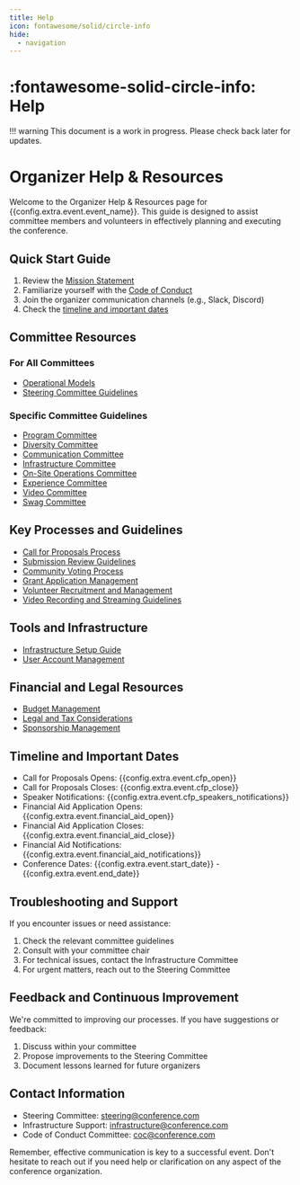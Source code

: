 ```yaml
---
title: Help
icon: fontawesome/solid/circle-info
hide:
  - navigation
---
```

# :fontawesome-solid-circle-info: Help

!!! warning
    This document is a work in progress. Please check back later for updates.


# Organizer Help & Resources

Welcome to the Organizer Help & Resources page for {{config.extra.event.event_name}}. This guide is designed to assist committee members and volunteers in effectively planning and executing the conference.

## Quick Start Guide

1. Review the [Mission Statement](mission.md)
2. Familiarize yourself with the [Code of Conduct](code-of-conduct/index.md)
3. Join the organizer communication channels (e.g., Slack, Discord)
4. Check the [timeline and important dates](#timeline-and-important-dates)

## Committee Resources

### For All Committees
- [Operational Models](committees/operational-model.md)
- [Steering Committee Guidelines](committees/steering.md)

### Specific Committee Guidelines
- [Program Committee](committees/program.md)
- [Diversity Committee](committees/diversity.md)
- [Communication Committee](committees/communication.md)
- [Infrastructure Committee](committees/infrastructure.md)
- [On-Site Operations Committee](committees/on-site-ops.md)
- [Experience Committee](committees/experience.md)
- [Video Committee](committees/video.md)
- [Swag Committee](committees/swag.md)

## Key Processes and Guidelines

- [Call for Proposals Process](guidelines/call-for-proposals.md)
- [Submission Review Guidelines](guidelines/reviewers.md)
- [Community Voting Process](guidelines/community-voting.md)
- [Grant Application Management](guidelines/grant-applications.md)
- [Volunteer Recruitment and Management](guidelines/volunteers.md)
- [Video Recording and Streaming Guidelines](guidelines/video.md)

## Tools and Infrastructure

- [Infrastructure Setup Guide](guidelines/infrastructure.md)
- [User Account Management](office/user-accounts.md)

## Financial and Legal Resources

- [Budget Management](office/finance-budget.md)
- [Legal and Tax Considerations](office/legal-taxes.md)
- [Sponsorship Management](office/sponsoring.md)

## Timeline and Important Dates

- Call for Proposals Opens: {{config.extra.event.cfp_open}}
- Call for Proposals Closes: {{config.extra.event.cfp_close}}
- Speaker Notifications: {{config.extra.event.cfp_speakers_notifications}}
- Financial Aid Application Opens: {{config.extra.event.financial_aid_open}}
- Financial Aid Application Closes: {{config.extra.event.financial_aid_close}}
- Financial Aid Notifications: {{config.extra.event.financial_aid_notifications}}
- Conference Dates: {{config.extra.event.start_date}} - {{config.extra.event.end_date}}

## Troubleshooting and Support

If you encounter issues or need assistance:

1. Check the relevant committee guidelines
2. Consult with your committee chair
3. For technical issues, contact the Infrastructure Committee
4. For urgent matters, reach out to the Steering Committee

## Feedback and Continuous Improvement

We're committed to improving our processes. If you have suggestions or feedback:

1. Discuss within your committee
2. Propose improvements to the Steering Committee
3. Document lessons learned for future organizers

## Contact Information

- Steering Committee: [steering@conference.com](mailto:steering@conference.com)
- Infrastructure Support: [infrastructure@conference.com](mailto:infrastructure@conference.com)
- Code of Conduct Committee: [coc@conference.com](mailto:coc@conference.com)

Remember, effective communication is key to a successful event. Don't hesitate to reach out if you need help or clarification on any aspect of the conference organization.

